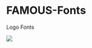 FAMOUS-Fonts
============

Logo Fonts

<img src="https://raw.github.com/famous-project/FAMOUS-Fonts/master/osmos-screenshot.png">
